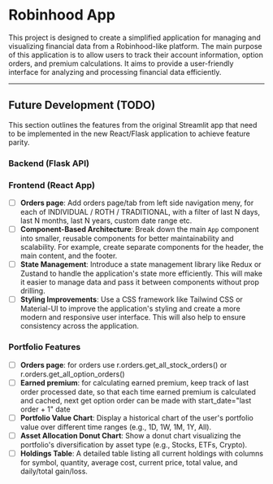 # Robinhood App

This project is designed to create a simplified application for managing and visualizing financial data from a Robinhood-like platform. The main purpose of this application is to allow users to track their account information, option orders, and premium calculations. It aims to provide a user-friendly interface for analyzing and processing financial data efficiently.

---

## Future Development (TODO)

This section outlines the features from the original Streamlit app that need to be implemented in the new React/Flask application to achieve feature parity.

### Backend (Flask API)

### Frontend (React App)
- [ ] **Orders page**: Add orders page/tab from left side navigation meny, for each of INDIVIDUAL / ROTH / TRADITIONAL, with a filter of last N days, last N months, last N years, custom date range etc.
- [ ] **Component-Based Architecture**: Break down the main `App` component into smaller, reusable components for better maintainability and scalability. For example, create separate components for the header, the main content, and the footer.
- [ ] **State Management**: Introduce a state management library like Redux or Zustand to handle the application's state more efficiently. This will make it easier to manage data and pass it between components without prop drilling.
- [ ] **Styling Improvements**: Use a CSS framework like Tailwind CSS or Material-UI to improve the application's styling and create a more modern and responsive user interface. This will also help to ensure consistency across the application.

### Portfolio Features
- [ ] **Orders page**: for orders use r.orders.get_all_stock_orders() or r.orders.get_all_option_orders()
- [ ] **Earned premium**: for calculating earned premium, keep track of last order processed date, so that each time earned premium is calculated and cached, next get option order can be made with start_date="last order + 1" date
- [ ] **Portfolio Value Chart**: Display a historical chart of the user's portfolio value over different time ranges (e.g., 1D, 1W, 1M, 1Y, All).
- [ ] **Asset Allocation Donut Chart**: Show a donut chart visualizing the portfolio's diversification by asset type (e.g., Stocks, ETFs, Crypto).
- [ ] **Holdings Table**: A detailed table listing all current holdings with columns for symbol, quantity, average cost, current price, total value, and daily/total gain/loss.
